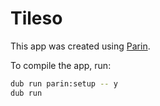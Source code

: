 # Tileso

This app was created using [Parin](https://github.com/Kapendev/parin).

To compile the app, run:

```sh
dub run parin:setup -- y
dub run
```
